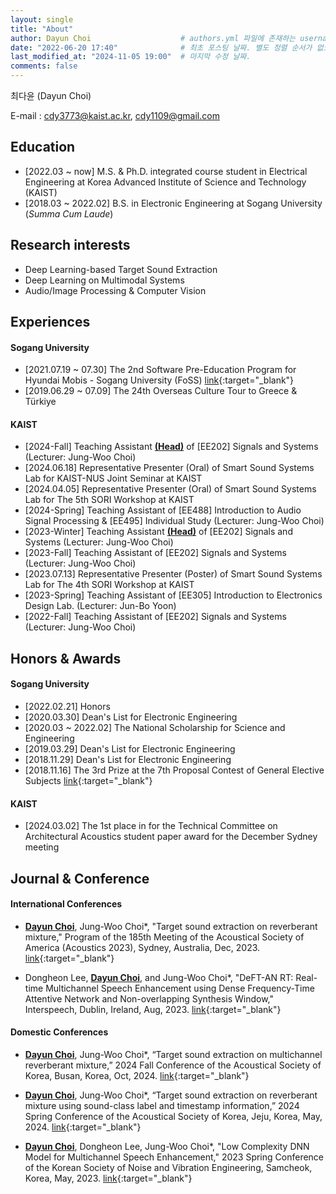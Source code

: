 ```yaml
---
layout: single
title: "About"
author: Dayun Choi                    # authors.yml 파일에 존재하는 username 값
date: "2022-06-20 17:40"              # 최초 포스팅 날짜. 별도 정렬 순서가 없으면 이 값으로 정렬됨. 파일명에 기록되어있다면 생략 가능.
last_modified_at: "2024-11-05 19:00"  # 마지막 수정 날짜.
comments: false
---
```


최다윤 (Dayun Choi)  
<!-- Mobile : (+82) 010-4948-2139   -->
E-mail : cdy3773@kaist.ac.kr, cdy1109@gmail.com


## Education
- \[2022.03 ~ now\]      M.S. & Ph.D. integrated course student in Electrical Engineering at Korea Advanced Institute of Science and Technology (KAIST)
- \[2018.03 ~ 2022.02\]  B.S. in Electronic Engineering at Sogang University (_Summa Cum Laude_)
<!-- - \[2014.03 ~ 2017.02\]  Sewon Highschool -->


## Research interests
- Deep Learning-based Target Sound Extraction
- Deep Learning on Multimodal Systems
- Audio/Image Processing & Computer Vision


## Experiences
#### Sogang University
- \[2021.07.19 ~ 07.30\]  The 2nd Software Pre-Education Program for Hyundai Mobis - Sogang University (FoSS) [link](https://jewel-emmental-07f.notion.site/FoSS-2-SW-1550c601fff34920a9844514472474d0){:target="_blank"}
- \[2019.06.29 ~ 07.09\]  The 24th Overseas Culture Tour to Greece & Türkiye

#### KAIST
- \[2024-Fall\]  Teaching Assistant **<U>(Head)</U>** of \[EE202\] Signals and Systems (Lecturer: Jung-Woo Choi)
- \[2024.06.18\]  Representative Presenter (Oral) of Smart Sound Systems Lab for KAIST-NUS Joint Seminar at KAIST
- \[2024.04.05\]  Representative Presenter (Oral) of Smart Sound Systems Lab for The 5th SORI Workshop at KAIST
- \[2024-Spring\]  Teaching Assistant of \[EE488\] Introduction to Audio Signal Processing & \[EE495\] Individual Study (Lecturer: Jung-Woo Choi)
- \[2023-Winter\]  Teaching Assistant **<U>(Head)</U>** of \[EE202\] Signals and Systems (Lecturer: Jung-Woo Choi)
- \[2023-Fall\]  Teaching Assistant of \[EE202\] Signals and Systems (Lecturer: Jung-Woo Choi)
- \[2023.07.13\]  Representative Presenter (Poster) of Smart Sound Systems Lab for The 4th SORI Workshop at KAIST
- \[2023-Spring\]  Teaching Assistant of \[EE305\] Introduction to Electronics Design Lab. (Lecturer: Jun-Bo Yoon)
- \[2022-Fall\]  Teaching Assistant of \[EE202\] Signals and Systems (Lecturer: Jung-Woo Choi)


## Honors & Awards
#### Sogang University
- \[2022.02.21\]  Honors
- \[2020.03.30\]  Dean's List for Electronic Engineering
- \[2020.03 ~ 2022.02\]  The National Scholarship for Science and Engineering
- \[2019.03.29\]  Dean's List for Electronic Engineering
- \[2018.11.29\]  Dean's List for Electronic Engineering
- \[2018.11.16\]  The 3rd Prize at the 7th Proposal Contest of General Elective Subjects [link](http://wholeperson.sogang.ac.kr/front/boardlist.do?bbsconfig=1){:target="_blank"}

#### KAIST
- \[2024.03.02\]  The 1st place in for the Technical Committee on Architectural Acoustics student paper award for the December Sydney meeting


## Journal & Conference
#### International Conferences
- **<U>Dayun Choi</U>**, Jung-Woo Choi*, "Target sound extraction on reverberant mixture," Program of the 185th Meeting of the Acoustical Society of America (Acoustics 2023), Sydney, Australia, Dec, 2023. [link](https://doi.org/10.1121/10.0023494){:target="_blank"}

- Dongheon Lee, **<U>Dayun Choi</U>**, and Jung-Woo Choi*, "DeFT-AN RT: Real-time Multichannel Speech Enhancement using Dense Frequency-Time Attentive Network and Non-overlapping Synthesis Window," Interspeech, Dublin, Ireland, Aug, 2023. [link](https://web.archive.org/web/20240128020151id_/https://www.isca-archive.org/interspeech_2023/lee23j_interspeech.pdf){:target="_blank"}

#### Domestic Conferences
- **<U>Dayun Choi</U>**, Jung-Woo Choi*, “Target sound extraction on multichannel reverberant mixture,” 2024 Fall Conference of the Acoustical Society of Korea, Busan, Korea, Oct, 2024. [link](https://www.ask.or.kr/){:target="_blank"}

- **<U>Dayun Choi</U>**, Jung-Woo Choi*, “Target sound extraction on reverberant mixture using sound-class label and timestamp information,” 2024 Spring Conference of the Acoustical Society of Korea, Jeju, Korea, May, 2024. [link](https://www.ask.or.kr/){:target="_blank"}

- **<U>Dayun Choi</U>**, Dongheon Lee, Jung-Woo Choi*, "Low Complexity DNN Model for Multichannel Speech Enhancement," 2023 Spring Conference of the Korean Society of Noise and Vibration Engineering, Samcheok, Korea, May, 2023. [link](https://conf.ksnve.or.kr/2023s/){:target="_blank"}